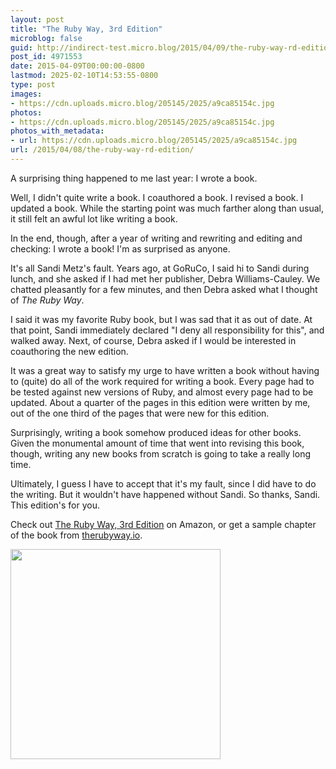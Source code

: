 ```yaml
---
layout: post
title: "The Ruby Way, 3rd Edition"
microblog: false
guid: http://indirect-test.micro.blog/2015/04/09/the-ruby-way-rd-edition/
post_id: 4971553
date: 2015-04-09T00:00:00-0800
lastmod: 2025-02-10T14:53:55-0800
type: post
images:
- https://cdn.uploads.micro.blog/205145/2025/a9ca85154c.jpg
photos:
- https://cdn.uploads.micro.blog/205145/2025/a9ca85154c.jpg
photos_with_metadata:
- url: https://cdn.uploads.micro.blog/205145/2025/a9ca85154c.jpg
url: /2015/04/08/the-ruby-way-rd-edition/
---
```

A surprising thing happened to me last year: I wrote a book.

Well, I didn't quite write a book. I coauthored a book. I revised a book. I updated a book. While the starting point was much farther along than usual, it still felt an awful lot like writing a book.

In the end, though, after a year of writing and rewriting and editing and checking: I wrote a book! I'm as surprised as anyone.

It's all Sandi Metz's fault. Years ago, at GoRuCo, I said hi to Sandi during lunch, and she asked if I had met her publisher, Debra Williams-Cauley. We chatted pleasantly for a few minutes, and then Debra asked what I thought of _The Ruby Way_.

I said it was my favorite Ruby book, but I was sad that it as out of date. At that point, Sandi immediately declared "I deny all responsibility for this", and walked away. Next, of course, Debra asked if I would be interested in coauthoring the new edition.

It was a great way to satisfy my urge to have written a book without having to (quite) do all of the work required for writing a book. Every page had to be tested against new versions of Ruby, and almost every page had to be updated. About a quarter of the pages in this edition were written by me, out of the one third of the pages that were new for this edition.

Surprisingly, writing a book somehow produced ideas for other books. Given the monumental amount of time that went into revising this book, though, writing any new books from scratch is going to take a really long time.

Ultimately, I guess I have to accept that it's my fault, since I did have to do the writing. But it wouldn't have happened without Sandi. So thanks, Sandi. This edition's for you.

Check out [The Ruby Way, 3rd Edition](http://www.amazon.com/gp/product/0321714636/?tag=indirect0b-20) on Amazon, or get a sample chapter of the book from [therubyway.io](http://therubyway.io).

[<img src="uploads/2025/a9ca85154c.jpg" style="width: 336px;">](http://www.amazon.com/gp/product/0321714636/?tag=indirect0b-20)
